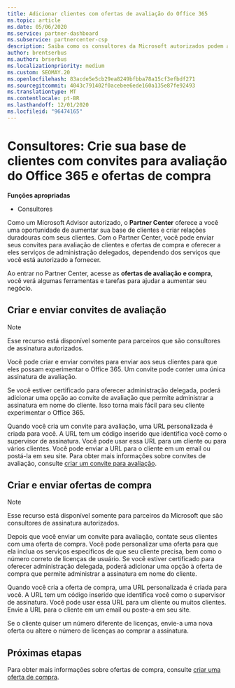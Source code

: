 ```yaml
---
title: Adicionar clientes com ofertas de avaliação do Office 365
ms.topic: article
ms.date: 05/06/2020
ms.service: partner-dashboard
ms.subservice: partnercenter-csp
description: Saiba como os consultores da Microsoft autorizados podem aumentar suas assinaturas do Office 365. Crie e envie convites para avaliação do Office 365 e ofertas de compra para clientes.
author: brentserbus
ms.author: brserbus
ms.localizationpriority: medium
ms.custom: SEOMAY.20
ms.openlocfilehash: 83acde5e5cb29ea8249bfbba78a15cf3efbdf271
ms.sourcegitcommit: 4043c791402f0acebee6ede160a135e87fe92493
ms.translationtype: MT
ms.contentlocale: pt-BR
ms.lasthandoff: 12/01/2020
ms.locfileid: "96474165"
---
```

# <a name="advisors-build-your-client-base-with-office-365-trial-invitations-and-purchase-offers"></a>Consultores: Crie sua base de clientes com convites para avaliação do Office 365 e ofertas de compra


**Funções apropriadas**

- Consultores


Como um Microsoft Advisor autorizado, o **Partner Center** oferece a você uma oportunidade de aumentar sua base de clientes e criar relações duradouras com seus clientes. Com o Partner Center, você pode enviar seus convites para avaliação de clientes e ofertas de compra e oferecer a eles serviços de administração delegados, dependendo dos serviços que você está autorizado a fornecer.

Ao entrar no Partner Center, acesse as **ofertas de avaliação e compra**, você verá algumas ferramentas e tarefas para ajudar a aumentar seu negócio.

## <a name="create-and-send-trial-invitations"></a>Criar e enviar convites de avaliação

> [!NOTE]
> Esse recurso está disponível somente para parceiros que são consultores de assinatura autorizados.

Você pode criar e enviar convites para enviar aos seus clientes para que eles possam experimentar o Office 365. Um convite pode conter uma única assinatura de avaliação.

Se você estiver certificado para oferecer administração delegada, poderá adicionar uma opção ao convite de avaliação que permite administrar a assinatura em nome do cliente. Isso torna mais fácil para seu cliente experimentar o Office 365.

Quando você cria um convite para avaliação, uma URL personalizada é criada para você. A URL tem um código inserido que identifica você como o supervisor de assinatura. Você pode usar essa URL para um cliente ou para vários clientes. Você pode enviar a URL para o cliente em um email ou postá-la em seu site.
Para obter mais informações sobre convites de avaliação, consulte [criar um convite para avaliação](advisors-create-a-trial-invitation.md).

## <a name="create-and-send-purchase-offers"></a>Criar e enviar ofertas de compra

> [!NOTE]
> Esse recurso está disponível somente para parceiros da Microsoft que são consultores de assinatura autorizados.

Depois que você enviar um convite para avaliação, contate seus clientes com uma oferta de compra. Você pode personalizar uma oferta para que ela inclua os serviços específicos de que seu cliente precisa, bem como o número correto de licenças de usuário. Se você estiver certificado para oferecer administração delegada, poderá adicionar uma opção à oferta de compra que permite administrar a assinatura em nome do cliente.

Quando você cria a oferta de compra, uma URL personalizada é criada para você. A URL tem um código inserido que identifica você como o supervisor de assinatura. Você pode usar essa URL para um cliente ou muitos clientes. Envie a URL para o cliente em um email ou poste-a em seu site.

Se o cliente quiser um número diferente de licenças, envie-a uma nova oferta ou altere o número de licenças ao comprar a assinatura.

## <a name="next-steps"></a>Próximas etapas

Para obter mais informações sobre ofertas de compra, consulte [criar uma oferta de compra](advisor-create-a-purchase-offer.md).
